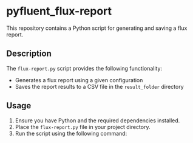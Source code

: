 # pyfluent_flux-report

This repository contains a Python script for generating and saving a flux report.

## Description

The `flux-report.py` script provides the following functionality:

- Generates a flux report using a given configuration
- Saves the report results to a CSV file in the `result_folder` directory

## Usage

1. Ensure you have Python and the required dependencies installed.
2. Place the `flux-report.py` file in your project directory.
3. Run the script using the following command:
